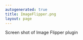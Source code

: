 ```yaml
---
autogenerated: true
title: ImageFlipper.png
layout: page
---
```


Screen shot of Image Flipper plugin
